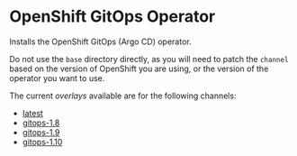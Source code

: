 # OpenShift GitOps Operator

Installs the OpenShift GitOps (Argo CD) operator.

Do not use the `base` directory directly, as you will need to patch the `channel` based on the version of OpenShift you are using, or the version of the operator you want to use.

The current *overlays* available are for the following channels:
* [latest](overlays/latest)
* [gitops-1.8](overlays/gitops-1.8)
* [gitops-1.9](overlays/gitops-1.9)
* [gitops-1.10](overlays/gitops-1.10)
